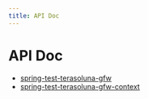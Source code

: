 ```yaml
---
title: API Doc
---
```


# API Doc

* [spring-test-terasoluna-gfw](/spring-test-terasoluna-gfw/index.html)
* [spring-test-terasoluna-gfw-context](/spring-test-terasoluna-gfw-context/index.html)
